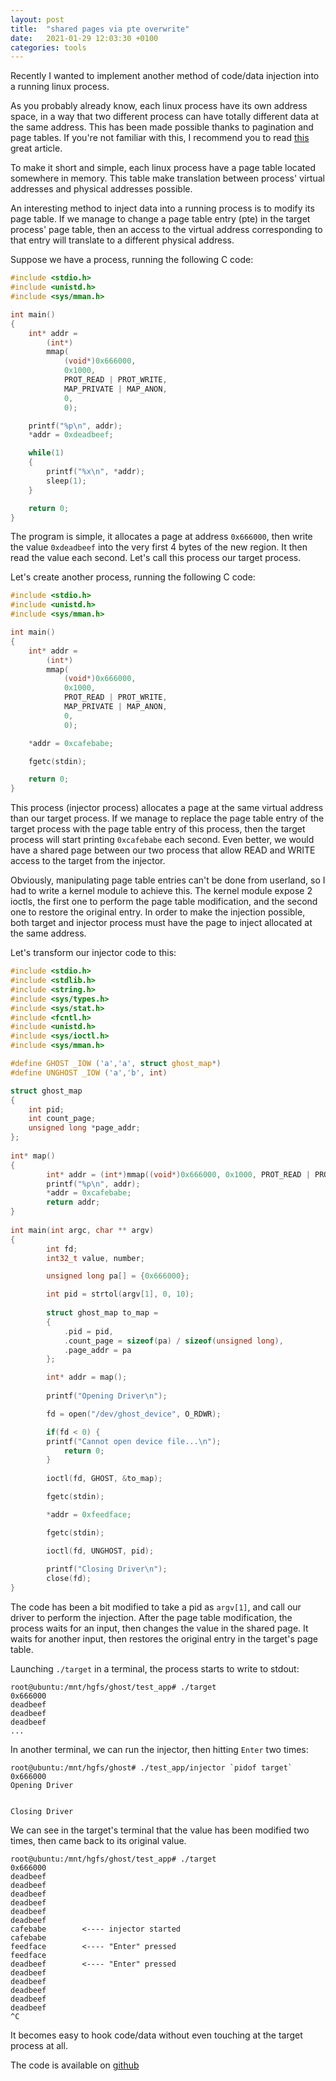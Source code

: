 ```yaml
---
layout: post
title:  "shared pages via pte overwrite"
date:   2021-01-29 12:03:30 +0100
categories: tools 
---
```


Recently I wanted to implement another method of code/data injection into a 
running linux process. 

As you probably already know, each linux process have its own address space, 
in a way that two different process can have totally different data at the same 
address. This has been made possible thanks to pagination and page tables. If 
you're not familiar with this, I recommend you to read 
[this](https://www.triplefault.io/2017/07/introduction-to-ia-32e-hardware-paging.html) great article.

To make it short and simple, each linux process have a page table located 
somewhere in memory. This table make translation between process' virtual 
addresses and physical addresses possible.

An interesting method to inject data into a running process is to modify its 
page table. If we manage to change a page table entry (pte) in the target process' 
page table, then an access to the virtual address corresponding to that entry will 
translate to a different physical address.

Suppose we have a process, running the following C code:

```C
#include <stdio.h>
#include <unistd.h>
#include <sys/mman.h>

int main()
{
    int* addr = 
        (int*)
        mmap(
            (void*)0x666000, 
            0x1000, 
            PROT_READ | PROT_WRITE, 
            MAP_PRIVATE | MAP_ANON, 
            0, 
            0);

    printf("%p\n", addr);
    *addr = 0xdeadbeef;

    while(1)
    {
        printf("%x\n", *addr);
        sleep(1);
    }

    return 0;
}
```

The program is simple, it allocates a page at address `0x666000`, then write 
the value `0xdeadbeef` into the very first 4 bytes of the new region. It then 
read the value each second. Let's call this process our target process.

Let's create another process, running the following C code: 

```C
#include <stdio.h>
#include <unistd.h>
#include <sys/mman.h>

int main()
{
    int* addr = 
        (int*)
        mmap(
            (void*)0x666000, 
            0x1000, 
            PROT_READ | PROT_WRITE, 
            MAP_PRIVATE | MAP_ANON, 
            0, 
            0);

    *addr = 0xcafebabe;

    fgetc(stdin);

    return 0;
}
```

This process (injector process) allocates a page at the same virtual address than our target
process. If we manage to replace the page table entry of the target process
with the page table entry of this process, then the target process will start
printing `0xcafebabe` each second. Even better, we would have a shared page 
between our two process that allow READ and WRITE access to the target from the injector.

Obviously, manipulating page table entries can't be done from userland, so I 
had to write a kernel module to achieve this. The kernel module expose 2 ioctls,
the first one to perform the page table modification, and the second one to 
restore the original entry. In order to make the injection possible, both 
target and injector process must have the page to inject 
allocated at the same address.

Let's transform our injector code to this:

```C
#include <stdio.h>
#include <stdlib.h>
#include <string.h>
#include <sys/types.h>
#include <sys/stat.h>
#include <fcntl.h>
#include <unistd.h>
#include <sys/ioctl.h>
#include <sys/mman.h>

#define GHOST _IOW ('a','a', struct ghost_map*)
#define UNGHOST _IOW ('a','b', int)

struct ghost_map                                                                
{                                                                               
	int pid;                                                                    
	int count_page;                                                             
	unsigned long *page_addr;                                                   
};
 
int* map()
{
    	int* addr = (int*)mmap((void*)0x666000, 0x1000, PROT_READ | PROT_WRITE, MAP_PRIVATE | MAP_ANON, 0, 0);
    	printf("%p\n", addr);
    	*addr = 0xcafebabe;
    	return addr;
}
 
int main(int argc, char ** argv)
{
        int fd;
        int32_t value, number;

        unsigned long pa[] = {0x666000};

        int pid = strtol(argv[1], 0, 10);
		
		struct ghost_map to_map = 
        {
            .pid = pid, 
            .count_page = sizeof(pa) / sizeof(unsigned long), 
            .page_addr = pa
        };

        int* addr = map();
 
        printf("Opening Driver\n");

        fd = open("/dev/ghost_device", O_RDWR);

        if(fd < 0) {
	    printf("Cannot open device file...\n");
            return 0;
        }
 
        ioctl(fd, GHOST, &to_map); 

        fgetc(stdin);

        *addr = 0xfeedface;

        fgetc(stdin);

        ioctl(fd, UNGHOST, pid); 
 
        printf("Closing Driver\n");
        close(fd);
}
```

The code has been a bit modified to take a pid as `argv[1]`, and call our driver
to perform the injection. After the page table modification, the process waits
for an input, then changes the value in the shared page. It waits for another 
input, then restores the original entry in the target's page table.

Launching `./target` in a terminal, the process starts to write to stdout:

```
root@ubuntu:/mnt/hgfs/ghost/test_app# ./target 
0x666000
deadbeef
deadbeef
deadbeef
...
```

In another terminal, we can run the injector, then hitting `Enter` two times: 

```
root@ubuntu:/mnt/hgfs/ghost# ./test_app/injector `pidof target`
0x666000
Opening Driver


Closing Driver
``` 

We can see in the target's terminal that the value has been modified two times,
then came back to its original value.

```
root@ubuntu:/mnt/hgfs/ghost/test_app# ./target 
0x666000
deadbeef
deadbeef
deadbeef
deadbeef
deadbeef
deadbeef
cafebabe        <---- injector started 
cafebabe
feedface        <---- "Enter" pressed
feedface
deadbeef        <---- "Enter" pressed
deadbeef
deadbeef
deadbeef
deadbeef
deadbeef
^C
```

It becomes easy to hook code/data without even touching at the target process at all.

The code is available on [github](https://github.com/0xstan/ghost)
